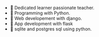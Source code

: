 - 👀 Dedicated learner passionate teacher.
- 👀 Programming with Python. 
- 🌱 Web developement with django.
- 🌱 App development with flask
- 🌱 sqlite and postgres sql using python.


<!---
imuttam/imuttam is a ✨ special ✨ repository because its `README.md` (this file) appears on your GitHub profile.
You can click the Preview link to take a look at your changes.
--->
